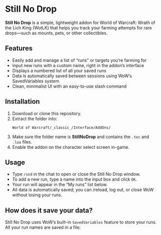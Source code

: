# Still No Drop

**Still No Drop** is a simple, lightweight addon for World of Warcraft: Wrath of the Lich King (WotLK) that helps you track your farming attempts for rare drops—such as mounts, pets, or other collectibles.

## Features

- Easily add and manage a list of “runs” or targets you’re farming for
- Input new runs with a custom name, right in the addon’s interface
- Displays a numbered list of all your saved runs
- Data is automatically saved between sessions using WoW’s SavedVariables system
- Clean, minimalist UI with an easy-to-use slash command

## Installation

1. Download or clone this repository.
2. Extract the folder into:
   ```
   World of Warcraft/_classic_/Interface/AddOns/
   ```
3. Make sure the folder name is **StillNoDrop** and contains the `.toc` and `.lua` files.
4. Enable the addon on the character select screen in-game.

## Usage

- Type `/snd` in the chat to open or close the Still No Drop window.
- To add a new run, type a name into the input box and click `OK`.
- Your run will appear in the “My runs” list below.
- All data is automatically saved; you can /reload, log out, or close WoW without losing your runs.

## How does it save your data?

Still No Drop uses WoW’s built-in `SavedVariables` feature to store your runs.  
All your run names are saved in a file:

